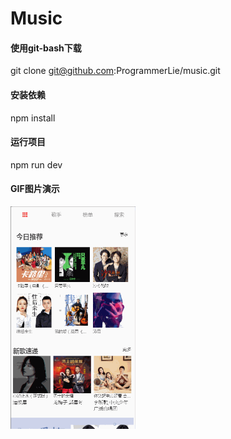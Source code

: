 # Music

#### 使用git-bash下载
git clone git@github.com:ProgrammerLie/music.git

#### 安装依赖
npm install

#### 运行项目
npm run dev

#### GIF图片演示
<div>
    <img src="https://github.com/ProgrammerLie/zaxiang/blob/master/image/vue01-03.gif" width="200"></img>
</div>
